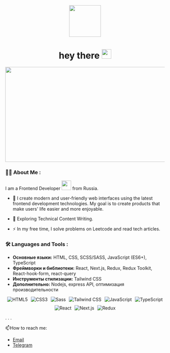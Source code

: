 <div id="header" align="center">
  <img src="https://media3.giphy.com/media/v1.Y2lkPTc5MGI3NjExcjI5bG5wbGlmemlzeTBjd2RseGh3NDl0Z2V4eXZxOXkxemZ3NHYycCZlcD12MV9pbnRlcm5hbF9naWZfYnlfaWQmY3Q9Zw/vFKqnCdLPNOKc/giphy.gif" width="100"/>
</div>
<h1 align="center">
  hey there
  <img src="https://media.giphy.com/media/hvRJCLFzcasrR4ia7z/giphy.gif"  width="30px"/>
</h1>


<div align="center">
  <img src="https://media1.giphy.com/media/v1.Y2lkPTc5MGI3NjExZmZnbWFkOWJqa284MXFmNGxzcjAyaW9uanFlMWZjc3B4Mzlrb2drayZlcD12MV9pbnRlcm5hbF9naWZfYnlfaWQmY3Q9Zw/2uyoGXXvRhpLMZSPQf/giphy.gif" width="600" height="300"/>
</div>


### :man_technologist: About Me :


I am a Frontend Developer <img src="https://media.giphy.com/media/WUlplcMpOCEmTGBtBW/giphy.gif" width="30"> from Russia.

- :telescope: I create modern and user-friendly web interfaces using the latest frontend development technologies. My goal is to create products that make users' life easier and more enjoyable.

- :seedling: Exploring Technical Content Writing.

- :zap: In my free time, I solve problems on Leetcode and read tech articles.




### :hammer_and_wrench: Languages and Tools :

<ul>
  <li><strong>Основные языки:</strong> HTML, CSS, SCSS/SASS, JavaScript (ES6+), TypeScript</li>
  <li><strong>Фреймворки и библиотеки:</strong> React, Next.js, Redux, Redux Toolkit, React-hook-form, react-query</li>
  <li><strong>Инструменты стилизации:</strong> Tailwind CSS</li>
  <li><strong>Дополнительно:</strong> Nodejs, express API, оптимизация производительности</li>
</ul>




<div style="display: flex; gap: 10px; flex-wrap: wrap; justify-content: center;">
  <img src="https://img.shields.io/badge/HTML5-E34F26?style=for-the-badge&logo=html5&logoColor=white" alt="HTML5" />
  <img src="https://img.shields.io/badge/CSS3-1572B6?style=for-the-badge&logo=css3&logoColor=white" alt="CSS3" />
  <img src="https://img.shields.io/badge/Sass-CC6699?style=for-the-badge&logo=sass&logoColor=white" alt="Sass" />
  <img src="https://img.shields.io/badge/Tailwind_CSS-38B2AC?style=for-the-badge&logo=tailwind-css&logoColor=white" alt="Tailwind CSS" />
  <img src="https://img.shields.io/badge/JavaScript-F7DF1E?style=for-the-badge&logo=javascript&logoColor=black" alt="JavaScript" />
  <img src="https://img.shields.io/badge/TypeScript-3178C6?style=for-the-badge&logo=typescript&logoColor=white" alt="TypeScript" />
  <img src="https://img.shields.io/badge/React-61DAFB?style=for-the-badge&logo=react&logoColor=white" alt="React" />
  <img src="https://img.shields.io/badge/Next.js-black?style=for-the-badge&logo=nextdotjs&logoColor=white" alt="Next.js" />
  <img src="https://img.shields.io/badge/Redux-764ABC?style=for-the-badge&logo=redux&logoColor=white" alt="Redux" />
</div>

.
.
.

:mailbox:How to reach me:

<ul>
  <li><a href="mailto:wintrforwork@gmail.com">Email</a></li>
  <li><a href="https://t.me/flawlessov">Telegram</a></li>
</ul>



